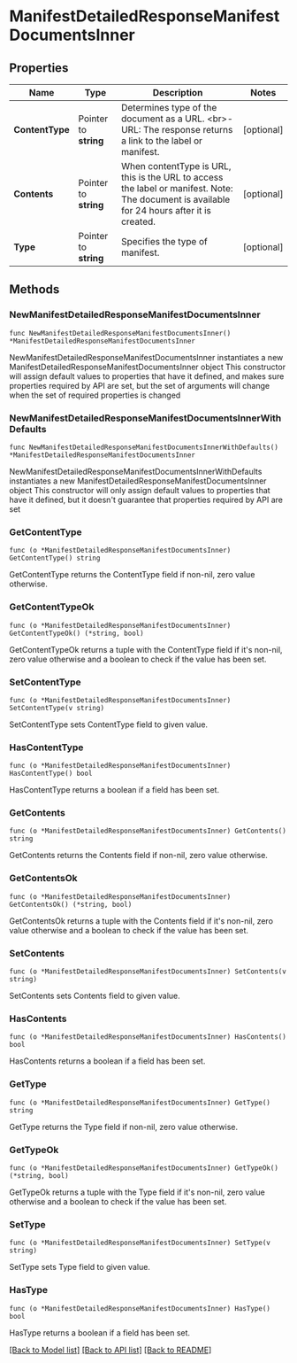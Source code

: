 # ManifestDetailedResponseManifestDocumentsInner

## Properties

Name | Type | Description | Notes
------------ | ------------- | ------------- | -------------
**ContentType** | Pointer to **string** | Determines type of the document as a URL. &lt;br&gt;- URL: The response returns a link to the label or manifest. | [optional] 
**Contents** | Pointer to **string** | When contentType is URL, this is the URL to access the label or manifest. Note: The document is available for 24 hours after it is created. | [optional] 
**Type** | Pointer to **string** | Specifies the type of manifest. | [optional] 

## Methods

### NewManifestDetailedResponseManifestDocumentsInner

`func NewManifestDetailedResponseManifestDocumentsInner() *ManifestDetailedResponseManifestDocumentsInner`

NewManifestDetailedResponseManifestDocumentsInner instantiates a new ManifestDetailedResponseManifestDocumentsInner object
This constructor will assign default values to properties that have it defined,
and makes sure properties required by API are set, but the set of arguments
will change when the set of required properties is changed

### NewManifestDetailedResponseManifestDocumentsInnerWithDefaults

`func NewManifestDetailedResponseManifestDocumentsInnerWithDefaults() *ManifestDetailedResponseManifestDocumentsInner`

NewManifestDetailedResponseManifestDocumentsInnerWithDefaults instantiates a new ManifestDetailedResponseManifestDocumentsInner object
This constructor will only assign default values to properties that have it defined,
but it doesn't guarantee that properties required by API are set

### GetContentType

`func (o *ManifestDetailedResponseManifestDocumentsInner) GetContentType() string`

GetContentType returns the ContentType field if non-nil, zero value otherwise.

### GetContentTypeOk

`func (o *ManifestDetailedResponseManifestDocumentsInner) GetContentTypeOk() (*string, bool)`

GetContentTypeOk returns a tuple with the ContentType field if it's non-nil, zero value otherwise
and a boolean to check if the value has been set.

### SetContentType

`func (o *ManifestDetailedResponseManifestDocumentsInner) SetContentType(v string)`

SetContentType sets ContentType field to given value.

### HasContentType

`func (o *ManifestDetailedResponseManifestDocumentsInner) HasContentType() bool`

HasContentType returns a boolean if a field has been set.

### GetContents

`func (o *ManifestDetailedResponseManifestDocumentsInner) GetContents() string`

GetContents returns the Contents field if non-nil, zero value otherwise.

### GetContentsOk

`func (o *ManifestDetailedResponseManifestDocumentsInner) GetContentsOk() (*string, bool)`

GetContentsOk returns a tuple with the Contents field if it's non-nil, zero value otherwise
and a boolean to check if the value has been set.

### SetContents

`func (o *ManifestDetailedResponseManifestDocumentsInner) SetContents(v string)`

SetContents sets Contents field to given value.

### HasContents

`func (o *ManifestDetailedResponseManifestDocumentsInner) HasContents() bool`

HasContents returns a boolean if a field has been set.

### GetType

`func (o *ManifestDetailedResponseManifestDocumentsInner) GetType() string`

GetType returns the Type field if non-nil, zero value otherwise.

### GetTypeOk

`func (o *ManifestDetailedResponseManifestDocumentsInner) GetTypeOk() (*string, bool)`

GetTypeOk returns a tuple with the Type field if it's non-nil, zero value otherwise
and a boolean to check if the value has been set.

### SetType

`func (o *ManifestDetailedResponseManifestDocumentsInner) SetType(v string)`

SetType sets Type field to given value.

### HasType

`func (o *ManifestDetailedResponseManifestDocumentsInner) HasType() bool`

HasType returns a boolean if a field has been set.


[[Back to Model list]](../README.md#documentation-for-models) [[Back to API list]](../README.md#documentation-for-api-endpoints) [[Back to README]](../README.md)


